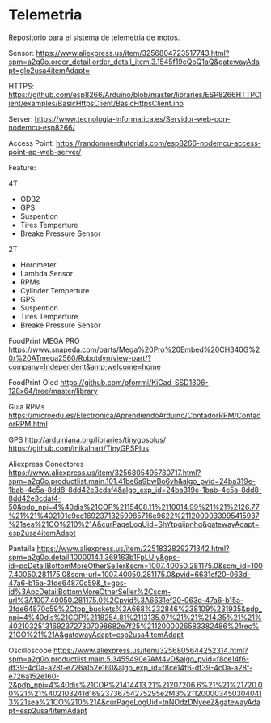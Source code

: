 # Telemetria
Repositorio para el sistema de telemetria de motos.

Sensor:
https://www.aliexpress.us/item/3256804723517743.html?spm=a2g0o.order_detail.order_detail_item.3.1545f19cQoQ1aQ&gatewayAdapt=glo2usa4itemAdapt≈

HTTPS:
https://github.com/esp8266/Arduino/blob/master/libraries/ESP8266HTTPClient/examples/BasicHttpsClient/BasicHttpsClient.ino

Server:
https://www.tecnologia-informatica.es/Servidor-web-con-nodemcu-esp8266/

Access Point:
https://randomnerdtutorials.com/esp8266-nodemcu-access-point-ap-web-server/

Feature:

4T
- ODB2
- GPS
- Suspention
- Tires Temperture
- Breake Pressure Sensor

2T
- Horometer
- Lambda Sensor
- RPMs
- Cylinder Temperture 
- GPS
- Suspention
- Tires Temperture
- Breake Pressure Sensor

FoodPrint MEGA PRO
https://www.snapeda.com/parts/Mega%20Pro%20Embed%20CH340G%20/%20ATmega2560/Robotdyn/view-part/?company=Independent&amp;welcome=home

FoodPrint Oled
https://github.com/pforrmi/KiCad-SSD1306-128x64/tree/master/library

Guia RPMs
https://microedu.es/Electronica/AprendiendoArduino/ContadorRPM/ContadorRPM.html

GPS
http://arduiniana.org/libraries/tinygpsplus/
https://github.com/mikalhart/TinyGPSPlus



Aliexpress
Conectores
https://www.aliexpress.us/item/3256805495780717.html?spm=a2g0o.productlist.main.101.41be6a9bwBo6vh&algo_pvid=24ba319e-1bab-4e5a-8dd8-8dd42e3cdaf4&algo_exp_id=24ba319e-1bab-4e5a-8dd8-8dd42e3cdaf4-50&pdp_npi=4%40dis%21COP%2115408.11%2110014.99%21%21%2126.77%21%21%402101e9ec16923713259985716e9622%2112000033995415937%21sea%21CO%210%21A&curPageLogUid=ShYtpqijpnhq&gatewayAdapt=esp2usa4itemAdapt

Pantalla
https://www.aliexpress.us/item/2251832829271342.html?spm=a2g0o.detail.1000014.1.369163b1FpLUiy&gps-id=pcDetailBottomMoreOtherSeller&scm=1007.40050.281175.0&scm_id=1007.40050.281175.0&scm-url=1007.40050.281175.0&pvid=6631ef20-063d-47a6-b15a-3fde64870c59&_t=gps-id%3ApcDetailBottomMoreOtherSeller%2Cscm-url%3A1007.40050.281175.0%2Cpvid%3A6631ef20-063d-47a6-b15a-3fde64870c59%2Ctpp_buckets%3A668%232846%238109%231935&pdp_npi=4%40dis%21COP%2118254.81%2113135.07%21%21%214.35%21%21%402103251316923727307098682e7f25%2112000026583382486%21rec%21CO%21%21A&gatewayAdapt=esp2usa4itemAdapt

Oscilloscope
https://www.aliexpress.us/item/3256805644252314.html?spm=a2g0o.productlist.main.5.3455490e7AM4vD&algo_pvid=f8ce14f6-df39-4c0a-a28f-e726a152e160&algo_exp_id=f8ce14f6-df39-4c0a-a28f-e726a152e160-2&pdp_npi=4%40dis%21COP%21414413.21%21207206.6%21%21%21720.00%21%21%402103241d16923736754275295e2f43%2112000034503040413%21sea%21CO%210%21A&curPageLogUid=tnNOdzDNyeeZ&gatewayAdapt=esp2usa4itemAdapt